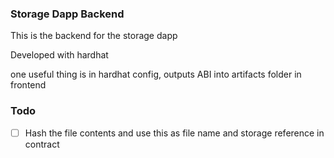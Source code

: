 ### Storage Dapp Backend

This is the backend for the storage dapp

Developed with hardhat

one useful thing is in hardhat config, outputs ABI into artifacts folder in frontend

### Todo

- [ ] Hash the file contents and use this as file name and storage reference in contract